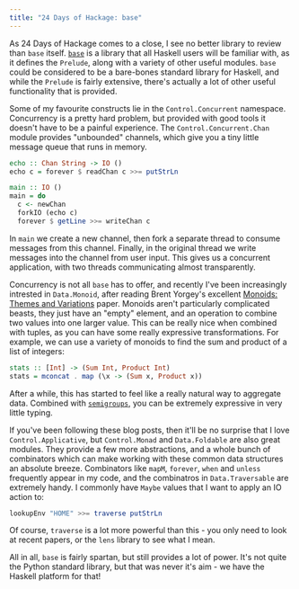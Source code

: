 ```yaml
---
title: "24 Days of Hackage: base"
---
```


As 24 Days of Hackage comes to a close, I see no better library to review than
`base` itself. [`base`](http://hackage.haskell.org/package/base) is a library
that all Haskell users will be familiar with, as it defines the `Prelude`, along
with a variety of other useful modules. `base` could be considered to be a
bare-bones standard library for Haskell, and while the `Prelude` is fairly
extensive, there's actually a lot of other useful functionality that is
provided.

Some of my favourite constructs lie in the `Control.Concurrent`
namespace. Concurrency is a pretty hard problem, but provided with good tools it
doesn't have to be a painful experience. The `Control.Concurrent.Chan` module
provides "unbounded" channels, which give you a tiny little message queue that
runs in memory.

```haskell
echo :: Chan String -> IO ()
echo c = forever $ readChan c >>= putStrLn

main :: IO ()
main = do
  c <- newChan
  forkIO (echo c)
  forever $ getLine >>= writeChan c
```

In `main` we create a new channel, then fork a separate thread to consume
messages from this channel. Finally, in the original thread we write messages
into the channel from user input. This gives us a concurrent application, with two
threads communicating almost transparently.

Concurrency is not all `base` has to offer, and recently I've been increasingly
intrested in `Data.Monoid`, after reading Brent Yorgey's excellent
[Monoids: Themes and Variations](http://www.cis.upenn.edu/~byorgey/pub/monoid-pearl.pdf)
paper. Monoids aren't particularly complicated beasts, they just have an "empty"
element, and an operation to combine two values into one larger value. This can
be really nice when combined with tuples, as you can have some really expressive
transformations. For example, we can use a variety of monoids to find the sum
and product of a list of integers:

```haskell
stats :: [Int] -> (Sum Int, Product Int)
stats = mconcat . map (\x -> (Sum x, Product x))
```

After a while, this has started to feel like a really natural way to aggregate
data. Combined with
[`semigroups`](http://hackage.haskell.org/package/semigroups), you can be
extremely expressive in very little typing.

If you've been following these blog posts, then it'll be no surprise that I love
`Control.Applicative`, but `Control.Monad` and `Data.Foldable` are also great
modules. They provide a few more abstractions, and a whole bunch of combinators
which can make working with these common data structures an absolute
breeze. Combinators like `mapM`, `forever`, `when` and `unless` frequently
appear in my code, and the combinatros in `Data.Traversable` are extremely
handy. I commonly have `Maybe` values that I want to apply an IO action to:

```haskell
lookupEnv "HOME" >>= traverse putStrLn
```

Of course, `traverse` is a lot more powerful than this - you only need to look
at recent papers, or the `lens` library to see what I mean.

All in all, `base` is fairly spartan, but still provides a lot of power. It's
not quite the Python standard library, but that was never it's aim - we have the
Haskell platform for that!
